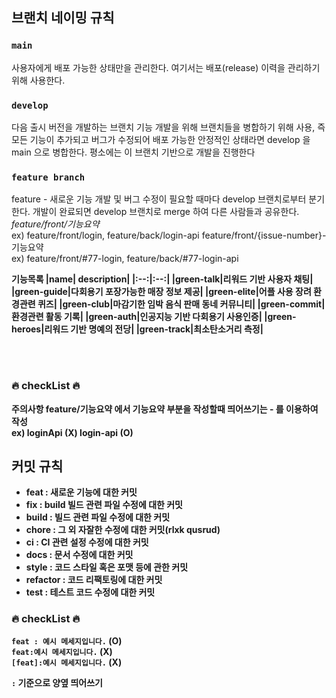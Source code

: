 ## 브랜치 네이밍 규칙

### ` main ` 
사용자에게 배포 가능한 상태만을 관리한다. 여기서는 배포(release) 이력을 관리하기 위해 사용한다. <br>
### ` develop `
다음 출시 버전을 개발하는 브랜치
기능 개발을 위해 브랜치들을 병합하기 위해 사용, 즉 모든 기능이 추가되고 버그가 수정되어 배포 가능한 안정적인 상태라면 develop 을 main 으로 병합한다. 평소에는 이 브랜치 기반으로 개발을 진행한다 <br>
### ` feature branch `
feature - 새로운 기능 개발 및 버그 수정이 필요할 때마다 develop 브랜치로부터 분기한다.
개발이 완료되면 develop 브랜치로 merge 하여 다른 사람들과 공유한다.
<i> feature/front/기능요약 </i> <br> 
ex) feature/front/login, feature/back/login-api
feature/front/{issue-number}-기능요약 <br>
ex) feature/front/#77-login, feature/back/#77-login-api

<b> 기능목록 <b>
|name| description|
|:--:|:--:|
|green-talk|리워드 기반 사용자 채팅|
|green-guide|다회용기 포장가능한 매장 정보 제공| 
|green-elite|어플 사용 장려 환경관련 퀴즈|
|green-club|마감기한 임박 음식 판매 동네 커뮤니티|
|green-commit|환경관련 활동 기록|
|green-auth|인공지능 기반 다회용기 사용인증|
|green-heroes|리워드 기반 명예의 전당|
|green-track|최소탄소거리 측정|
<!--
4) hotfix branch
hotfix - 출시 버전에서 발생한 버그를 수정하는 브랜치
ex) hotfix-1.2.1-->
<br></br>
### 🔥 checkList 🔥
주의사항
feature/기능요약 에서 기능요약 부분을 작성할때 띄어쓰기는 - 를 이용하여 작성 <br>
ex) loginApi (X) login-api (O)



## 커밋 규칙

- feat : 새로운 기능에 대한 커밋
- fix : build 빌드 관련 파일 수정에 대한 커밋
- build : 빌드 관련 파일 수정에 대한 커밋
- chore : 그 외 자잘한 수정에 대한 커밋(rlxk qusrud)
- ci : CI 관련 설정 수정에 대한 커밋
- docs : 문서 수정에 대한 커밋
- style : 코드 스타일 혹은 포맷 등에 관한 커밋
- refactor : 코드 리팩토링에 대한 커밋
- test : 테스트 코드 수정에 대한 커밋

### 🔥 checkList 🔥

`feat : 예시 메세지입니다.` (O) <br>
`feat:예시 메세지입니다.` (X) <br>
`[feat]:예시 메세지입니다.` (X) <br>

`:` 기준으로 양옆 띄어쓰기


